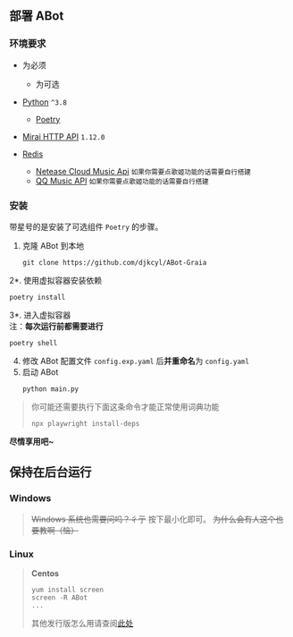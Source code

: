 ## 部署 ABot

### 环境要求

- 为必须
  - 为可选

- [Python](https://www.python.org/) `^3.8`
  - [Poetry](https://python-poetry.org/)
- [Mirai HTTP API](https://github.com/project-mirai/mirai-api-http) `1.12.0`
- [Redis](https://redis.io/)
  - [Netease Cloud Music Api](https://github.com/Binaryify/NeteaseCloudMusicApi) `如果你需要点歌姬功能的话需要自行搭建`
  - [QQ Music API](https://github.com/Rain120/qq-music-api) `如果你需要点歌姬功能的话需要自行搭建`

### 安装

带星号的是安装了可选组件 `Poetry` 的步骤。

1. 克隆 ABot 到本地
   ```shell
   git clone https://github.com/djkcyl/ABot-Graia
   ```
2*. 使用虚拟容器安装依赖
   ```shell
   poetry install
   ```
3*. 进入虚拟容器<br>
注：**每次运行前都需要进行**
   ```shell
   poetry shell
   ```
4. 修改 ABot 配置文件 `config.exp.yaml` 后**并重命名**为 `config.yaml`
5. 启动 ABot
   ```shell
   python main.py
   ```

> 你可能还需要执行下面这条命令才能正常使用词典功能
>
> ```shell
> npx playwright install-deps
> ```

**尽情享用吧~**

## 保持在后台运行

### **Windows**

> ~~Windows 系统也需要问吗？彳亍~~
> 按下最小化即可。
> ~~为什么会有人这个也要教啊（恼）~~

### **Linux**

> **Centos**
>
> ```shell
> yum install screen
> screen -R ABot
> ...
> ```
>
> 其他发行版怎么用请查阅[此处](https://www.runoob.com/linux/linux-comm-screen.html)
